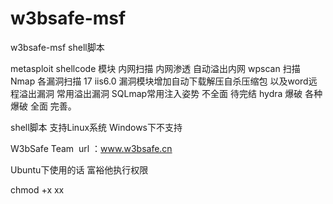 # w3bsafe-msf

w3bsafe-msf shell脚本

metasploit shellcode 模块 
内网扫描
内网渗透 
自动溢出内网
wpscan 扫描
Nmap 各漏洞扫描
17 iis6.0 漏洞模块增加自动下载解压自杀压缩包
以及word远程溢出漏洞
常用溢出漏洞
SQLmap常用注入姿势 不全面 待完结
hydra 爆破 各种爆破 全面 完善。 


shell脚本 支持Linux系统 Windows下不支持 


W3bSafe Team  url ：www.w3bsafe.cn

Ubuntu下使用的话 富裕他执行权限

chmod +x xx


